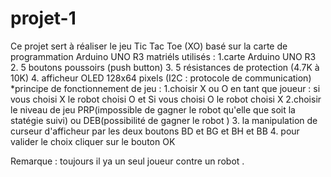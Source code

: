 # projet-1
Ce projet sert à réaliser le jeu Tic Tac Toe (XO) basé sur la carte de programmation Arduino UNO R3 
matriéls utilisés :
  1.carte Arduino UNO R3
  2. 5 boutons poussoirs (push button) 
  3. 5 résistances de protection (4.7K à 10K) 
  4. afficheur OLED 128x64 pixels (I2C : protocole de communication) 
*principe de fonctionnement de jeu :
  1.choisir X ou O en tant que joueur : si vous choisi X le robot choisi O et Si vous choisi O le robot choisi X 
  2.choisir le niveau de jeu PRP(impossible de gagner le robot qu'elle que soit la statégie suivi) ou DEB(possibilité de gagner le robot ) 
  3. la manipulation de curseur d'afficheur par les deux boutons BD et BG et BH et BB 
  4. pour  valider le choix cliquer sur le bouton OK
  
Remarque : toujours il ya un seul joueur contre un robot .
